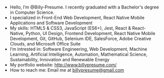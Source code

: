 - Hello, I’m @Billy-Presume. I recently graduated with a Bachelor's degree in Computer Science.
- I specialized in Front-End Web Development, React Native Mobile Applications and Software Development
- My skills: HTML5 & CSS3, JavaScript (ES6+), Jest, React & React-Native, Python, UI Design, Frontend Development, React Native Mobile Development, Git, GitHub, Selenium IDE, SalesForce, Adobe Creative Clouds, and Microsoft Office Suite
- I’m intrested in: Software Engineering, Web Development, Machine Learning, Artificial Intelligence, Automation, Mathematical Science, Sustainability, Innovation and Renewable Energy
- My portfolio website: http://www.billypresume.com/
- How to reach me: Email me at billypresume@gmail.com

<!---
Billy-Presume/Billy-Presume is a ✨ special ✨ repository because its `README.md` (this file) appears on your GitHub profile.
You can click the Preview link to take a look at your changes.
--->
